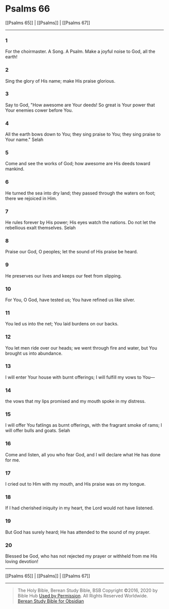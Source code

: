 # Psalms 66

[[Psalms 65]] | [[Psalms]] | [[Psalms 67]]

---

### 1
For the choirmaster. A Song. A Psalm. Make a joyful noise to God, all the earth!

### 2
Sing the glory of His name; make His praise glorious.

### 3
Say to God, "How awesome are Your deeds! So great is Your power that Your enemies cower before You.

### 4
All the earth bows down to You; they sing praise to You; they sing praise to Your name." Selah

### 5
Come and see the works of God; how awesome are His deeds toward mankind.

### 6
He turned the sea into dry land; they passed through the waters on foot; there we rejoiced in Him.

### 7
He rules forever by His power; His eyes watch the nations. Do not let the rebellious exalt themselves. Selah

### 8
Praise our God, O peoples; let the sound of His praise be heard.

### 9
He preserves our lives and keeps our feet from slipping.

### 10
For You, O God, have tested us; You have refined us like silver.

### 11
You led us into the net; You laid burdens on our backs.

### 12
You let men ride over our heads; we went through fire and water, but You brought us into abundance.

### 13
I will enter Your house with burnt offerings; I will fulfill my vows to You—

### 14
the vows that my lips promised and my mouth spoke in my distress.

### 15
I will offer You fatlings as burnt offerings, with the fragrant smoke of rams; I will offer bulls and goats. Selah

### 16
Come and listen, all you who fear God, and I will declare what He has done for me.

### 17
I cried out to Him with my mouth, and His praise was on my tongue.

### 18
If I had cherished iniquity in my heart, the Lord would not have listened.

### 19
But God has surely heard; He has attended to the sound of my prayer.

### 20
Blessed be God, who has not rejected my prayer or withheld from me His loving devotion!

---

[[Psalms 65]] | [[Psalms]] | [[Psalms 67]]

---

> The Holy Bible, Berean Study Bible, BSB
> Copyright &copy;2016, 2020 by Bible Hub
> [Used by Permission](https://berean.bible/terms.htm). All Rights Reserved Worldwide.
> [Berean Study Bible for Obsidian](https://github.com/gapmiss/berean-study-bible-for-obsidian)

